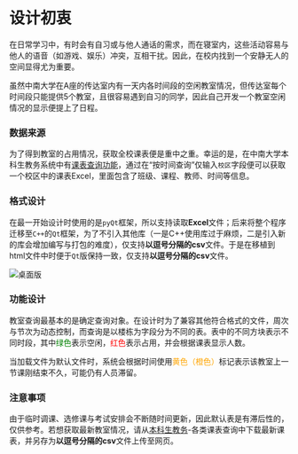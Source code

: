 # 设计初衷

在日常学习中，有时会有自习或与他人通话的需求，而在寝室内，这些活动容易与他人的语音（如游戏、娱乐）冲突，互相干扰。因此，在校内找到一个安静无人的空间显得尤为重要。

虽然中南大学在A座的传达室内有一天内各时间段的空闲教室情况，但传达室每个时间段只能提供5个教室，且很容易遇到自习的同学，因此自己开发一个教室空闲情况的显示便提上了日程。

### 数据来源

为了得到教室的占用情况，获取全校课表便是重中之重。幸运的是，在中南大学本科生教务系统中有[课表查询功能](http://csujwc.its.csu.edu.cn/jiaowu/pkgl/llsykb/llsykb_frm.jsp?isview=1)，通过在“按时间查询”仅输入<code>校区</code>字段便可以获取一个校区中的课表Excel，里面包含了班级、课程、教师、时间等信息。

### 格式设计

在最一开始设计时使用的是<code>pyQt</code>框架，所以支持读取**Excel**文件；后来将整个程序迁移至<code>C++</code>的<code>Qt</code>框架，为了不引入其他库（一是C++使用库过于麻烦，二是引入新的库会增加编写与打包的难度），仅支持**以逗号分隔的csv**文件。于是在移植到html文件中时便于<code>Qt</code>版保持一致，仅支持**以逗号分隔的csv**文件。

![桌面版](content/resource/app.png)

### 功能设计

教室查询最基本的是确定查询对象。在设计时为了兼容其他符合格式的文件，周次与节次为动态控制，而查询是以楼栋为字段分为不同的表。表中的不同方块表示不同时段，其中<span style="color: green;">绿色</span>表示空闲，<span style="color: red;">红色</span>表示占用，并会根据课表显示人数。

当加载文件为默认文件时，系统会根据时间使用<span style="color: orange;">黄色（橙色）</span>标记表示该教室上一节课刚结束不久，可能仍有人员滞留。

### 注意事项

由于临时调课、选修课与考试安排会不断随时间更新，因此默认表是有滞后性的，仅供参考。若想获取最新教室情况，请从[本科生教务](http://csujwc.its.csu.edu.cn/jsxsd/view/xskb/queryglkb.jsp)-各类课表查询中下载最新课表，并另存为**以逗号分隔的csv**文件上传至网页。